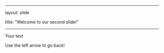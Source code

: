 ___

layout: slide

title: "Welcome to our second slide!"

---

Your text

Use the left arrow to go back!
